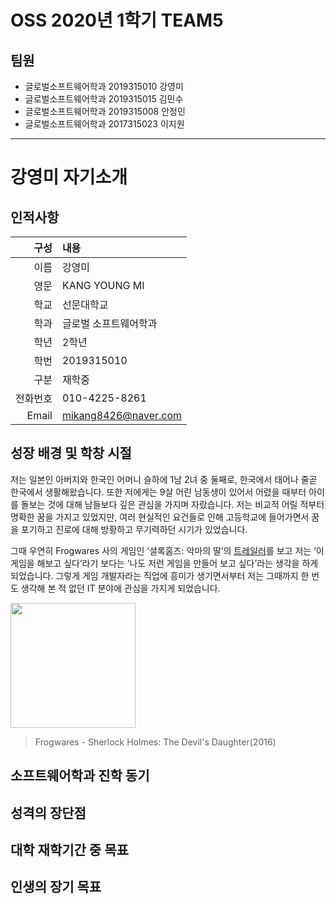 
# OSS 2020년 1학기 TEAM5

## 팀원

* 글로벌소프트웨어학과 2019315010 강영미
* 글로벌소프트웨어학과 2019315015 김민수
* 글로벌소프트웨어학과 2019315008 안정민
* 글로벌소프트웨어학과 2017315023 이지원

***
# 강영미 자기소개
## 인적사항
| 구성 | 내용 |
|-----:|:-----|
| 이름 | 강영미 |
| 영문 | KANG YOUNG MI |
| 학교 | 선문대학교 |
| 학과 | 글로벌 소프트웨어학과 |
| 학년 | 2학년 |
| 학번 | 2019315010 |
| 구분 | 재학중 |
| 전화번호 | 010-4225-8261 |
| Email | mikang8426@naver.com |

## 성장 배경 및 학창 시절
저는 일본인 아버지와 한국인 어머니 슬하에 1남 2녀 중 둘째로, 한국에서 태어나 줄곧 한국에서 생활해왔습니다. 또한 저에게는 9살 어린 남동생이 있어서 어렸을 때부터 아이를 돌보는 것에 대해 남들보다 깊은 관심을 가지며 자랐습니다. 저는 비교적 어릴 적부터 명확한 꿈을 가지고 있었지만, 여러 현실적인 요건들로 인해 고등학교에 들어가면서 꿈을 포기하고 진로에 대해 방황하고 무기력하던 시기가 있었습니다.  

그때 우연히 Frogwares 사의 게임인 ‘셜록홈즈: 악마의 딸’의 [트레일러](https://youtu.be/egw4K8to9d0)를 보고 저는 ‘이 게임을 해보고 싶다’라기 보다는 ‘나도 저런 게임을 만들어 보고 싶다’라는 생각을 하게 되었습니다. 그렇게 게임 개발자라는 직업에 흥미가 생기면서부터 저는 그때까지 한 번도 생각해 본 적 없던 IT 분야에 관심을 가지게 되었습니다. 

<img src="https://s1.gaming-cdn.com/images/products/1110/orig/sherlock-holmes-the-devils-daughter-cover.jpg" width="200">

> Frogwares - Sherlock Holmes: The Devil's Daughter(2016)

## 소프트웨어학과 진학 동기
## 성격의 장단점
## 대학 재학기간 중 목표
## 인생의 장기 목표
